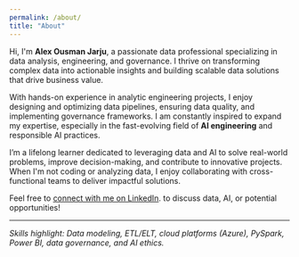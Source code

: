 ```yaml
---
permalink: /about/
title: "About"
---
```


Hi, I'm **Alex Ousman Jarju**, a passionate data professional specializing in data analysis, engineering, and governance. I thrive on transforming complex data into actionable insights and building scalable data solutions that drive business value.

With hands-on experience in analytic engineering projects, I enjoy designing and optimizing data pipelines, ensuring data quality, and implementing governance frameworks. I am constantly inspired to expand my expertise, especially in the fast-evolving field of **AI engineering** and responsible AI practices.

I’m a lifelong learner dedicated to leveraging data and AI to solve real-world problems, improve decision-making, and contribute to innovative projects. When I'm not coding or analyzing data, I enjoy collaborating with cross-functional teams to deliver impactful solutions.

Feel free to [connect with me on LinkedIn](https://linkedin.com/in/alex-ousman-jarju). to discuss data, AI, or potential opportunities!

---

*Skills highlight: Data modeling, ETL/ELT, cloud platforms (Azure), PySpark, Power BI, data governance, and AI ethics.*


